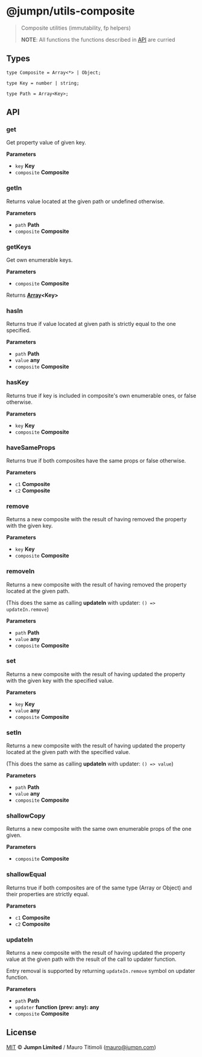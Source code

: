 # @jumpn/utils-composite

> Composite utilities (immutability, fp helpers)
>
> **NOTE**: All functions the functions described in [API](#API) are curried

## Types

```flowtype
type Composite = Array<*> | Object;

type Key = number | string;

type Path = Array<Key>;
```

## API

<!-- Generated by documentation.js. Update this documentation by updating the source code. -->

### get

Get property value of given key.

**Parameters**

-   `key` **Key** 
-   `composite` **Composite** 

### getIn

Returns value located at the given path or undefined otherwise.

**Parameters**

-   `path` **Path** 
-   `composite` **Composite** 

### getKeys

Get own enumerable keys.

**Parameters**

-   `composite` **Composite** 

Returns **[Array](https://developer.mozilla.org/en-US/docs/Web/JavaScript/Reference/Global_Objects/Array)&lt;Key>** 

### hasIn

Returns true if value located at given path is strictly equal to the one
specified.

**Parameters**

-   `path` **Path** 
-   `value` **any** 
-   `composite` **Composite** 

### hasKey

Returns true if key is included in composite's own enumerable ones,
or false otherwise.

**Parameters**

-   `key` **Key** 
-   `composite` **Composite** 

### haveSameProps

Returns true if both composites have the same props or false otherwise.

**Parameters**

-   `c1` **Composite** 
-   `c2` **Composite** 

### remove

Returns a new composite with the result of having removed the property with
the given key.

**Parameters**

-   `key` **Key** 
-   `composite` **Composite** 

### removeIn

Returns a new composite with the result of having removed the property
located at the given path.

(This does the same as calling **updateIn** with updater:
`() => updateIn.remove`)

**Parameters**

-   `path` **Path** 
-   `value` **any** 
-   `composite` **Composite** 

### set

Returns a new composite with the result of having updated the property with
the given key with the specified value.

**Parameters**

-   `key` **Key** 
-   `value` **any** 
-   `composite` **Composite** 

### setIn

Returns a new composite with the result of having updated the property
located at the given path with the specified value.

(This does the same as calling **updateIn** with updater: `() => value`)

**Parameters**

-   `path` **Path** 
-   `value` **any** 
-   `composite` **Composite** 

### shallowCopy

Returns a new composite with the same own enumerable props of the one given.

**Parameters**

-   `composite` **Composite** 

### shallowEqual

Returns true if both composites are of the same type (Array or Object) and
their properties are strictly equal.

**Parameters**

-   `c1` **Composite** 
-   `c2` **Composite** 

### updateIn

Returns a new composite with the result of having updated the property value
at the given path with the result of the call to updater function.

Entry removal is supported by returning `updateIn.remove` symbol on updater
function.

**Parameters**

-   `path` **Path** 
-   `updater` **function (prev: any): any** 
-   `composite` **Composite** 

## License

[MIT](LICENSE.txt) :copyright: **Jumpn Limited** / Mauro Titimoli (mauro@jumpn.com)

